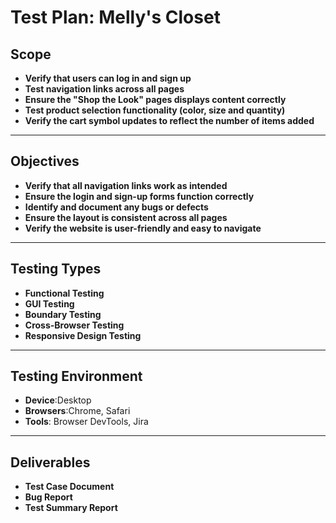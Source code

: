 # Test Plan: Melly's Closet

## Scope 

- **Verify that users can log in and sign up**
- **Test navigation links across all pages**
- **Ensure the "Shop the Look" pages displays content correctly**
- **Test product selection functionality (color, size and quantity)**
- **Verify the cart symbol updates to reflect the number of items added**

---

## Objectives

- **Verify that all navigation links work as intended**
- **Ensure the login and sign-up forms function correctly**
- **Identify and document any bugs or defects**
- **Ensure the layout is consistent across all pages**
- **Verify the website is user-friendly and easy to navigate**

---

## Testing Types

- **Functional Testing**
- **GUI Testing**
- **Boundary Testing**
- **Cross-Browser Testing**
- **Responsive Design Testing**

---

##  Testing Environment

- **Device**:Desktop
- **Browsers**:Chrome, Safari
- **Tools**: Browser DevTools, Jira

---

## Deliverables

- **Test Case Document**
- **Bug Report**
- **Test Summary Report**
